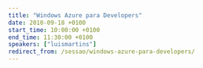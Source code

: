 ```yaml
---
title: "Windows Azure para Developers"
date: 2010-09-18 +0100
start_time: 10:00:00 +0100
end_time: 11:30:00 +0100
speakers: ["luismartins"]
redirect_from: /sessao/windows-azure-para-developers/
---
```

